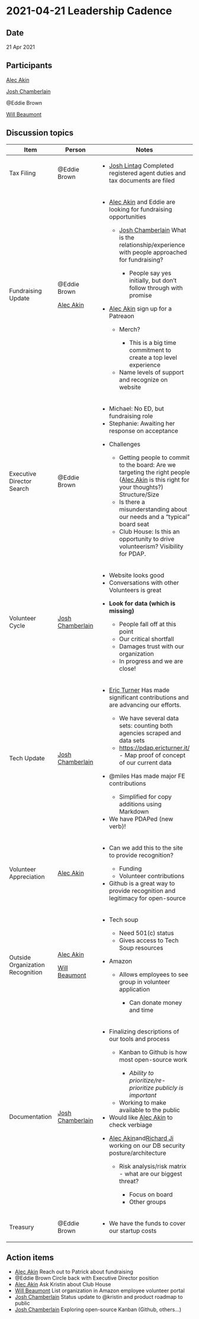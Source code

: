 # 2021-04-21 Leadership Cadence

## Date <a href="id-2021-04-21leadershipcadence-date" id="id-2021-04-21leadershipcadence-date"></a>

21 Apr 2021

## Participants <a href="id-2021-04-21leadershipcadence-participants" id="id-2021-04-21leadershipcadence-participants"></a>

[Alec Akin](https://pdap.atlassian.net/wiki/people/60319bf02a42cc0069af9ac8?ref=confluence)

[Josh Chamberlain](https://pdap.atlassian.net/wiki/people/6068f9e790e3950069fbaaf4?ref=confluence)

@Eddie Brown

[Will Beaumont](https://pdap.atlassian.net/wiki/people/5e9c6021ca2a1d0c2e249bab?ref=confluence)

## Discussion topics <a href="id-2021-04-21leadershipcadence-discussiontopics" id="id-2021-04-21leadershipcadence-discussiontopics"></a>

| **Item**                         | **Person**                                                                                                                                                                                                                     | **Notes**                                                                                                                                                                                                                                                                                                                                                                                                                                                                                                                                                                                                                                                                                                                                                                                                                                             |
| -------------------------------- | ------------------------------------------------------------------------------------------------------------------------------------------------------------------------------------------------------------------------------ | ----------------------------------------------------------------------------------------------------------------------------------------------------------------------------------------------------------------------------------------------------------------------------------------------------------------------------------------------------------------------------------------------------------------------------------------------------------------------------------------------------------------------------------------------------------------------------------------------------------------------------------------------------------------------------------------------------------------------------------------------------------------------------------------------------------------------------------------------------- |
| Tax Filing                       | @Eddie Brown                                                                                                                                                                                                                   | <ul><li><a href="https://pdap.atlassian.net/wiki/people/5f20c61fc9c094001c5d32ca?ref=confluence">Josh Lintag</a> Completed registered agent duties and tax documents are filed</li></ul>                                                                                                                                                                                                                                                                                                                                                                                                                                                                                                                                                                                                                                                              |
| Fundraising Update               | <p>@Eddie Brown</p><p><a href="https://pdap.atlassian.net/wiki/people/60319bf02a42cc0069af9ac8?ref=confluence">Alec Akin</a></p>                                                                                               | <ul><li><p><a href="https://pdap.atlassian.net/wiki/people/60319bf02a42cc0069af9ac8?ref=confluence">Alec Akin</a> and Eddie are looking for fundraising opportunities</p><ul><li><p><a href="https://pdap.atlassian.net/wiki/people/6068f9e790e3950069fbaaf4?ref=confluence">Josh Chamberlain</a> What is the relationship/experience with people approached for fundraising?</p><ul><li>People say yes initially, but don’t follow through with promise</li></ul></li></ul></li><li><p><a href="https://pdap.atlassian.net/wiki/people/60319bf02a42cc0069af9ac8?ref=confluence">Alec Akin</a> sign up for a Patreaon</p><ul><li><p>Merch?</p><ul><li>This is a big time commitment to create a top level experience</li></ul></li><li>Name levels of support and recognize on website</li></ul></li></ul>                                            |
| Executive Director Search        | @Eddie Brown                                                                                                                                                                                                                   | <ul><li>Michael: No ED, but fundraising role</li><li>Stephanie: Awaiting her response on acceptance</li><li><p>Challenges</p><ul><li>Getting people to commit to the board: Are we targeting the right people (<a href="https://pdap.atlassian.net/wiki/people/60319bf02a42cc0069af9ac8?ref=confluence">Alec Akin</a> is this right for your thoughts?) Structure/Size</li><li>Is there a misunderstanding about our needs and a “typical” board seat</li><li>Club House: Is this an opportunity to drive volunteerism? Visibility for PDAP.</li></ul></li></ul>                                                                                                                                                                                                                                                                                      |
| Volunteer Cycle                  | [Josh Chamberlain](https://pdap.atlassian.net/wiki/people/6068f9e790e3950069fbaaf4?ref=confluence)                                                                                                                             | <ul><li>Website looks good</li><li>Conversations with other Volunteers is great</li><li><p><strong>Look for data (which is missing)</strong></p><ul><li>People fall off at this point</li><li>Our critical shortfall</li><li>Damages trust with our organization</li><li>In progress and we are close!</li></ul></li></ul>                                                                                                                                                                                                                                                                                                                                                                                                                                                                                                                            |
| Tech Update                      | [Josh Chamberlain](https://pdap.atlassian.net/wiki/people/6068f9e790e3950069fbaaf4?ref=confluence)                                                                                                                             | <ul><li><p><a href="https://pdap.atlassian.net/wiki/people/6069da262b469c007014d7fa?ref=confluence">Eric Turner</a> Has made significant contributions and are advancing our efforts.</p><ul><li>We have several data sets: counting both agencies scraped and data sets</li><li><a href="https://pdap.ericturner.it">https://pdap.ericturner.it/</a> - Map proof of concept of our current data</li></ul></li><li><p>@miles Has made major FE contributions</p><ul><li>Simplified for copy additions using Markdown</li></ul></li><li>We have PDAPed (new verb)!</li></ul>                                                                                                                                                                                                                                                                           |
| Volunteer Appreciation           | [Alec Akin](https://pdap.atlassian.net/wiki/people/60319bf02a42cc0069af9ac8?ref=confluence)                                                                                                                                    | <ul><li><p>Can we add this to the site to provide recognition?</p><ul><li>Funding</li><li>Volunteer contributions</li></ul></li><li>Github is a great way to provide recognition and legitimacy for open-source</li></ul>                                                                                                                                                                                                                                                                                                                                                                                                                                                                                                                                                                                                                             |
| Outside Organization Recognition | <p><a href="https://pdap.atlassian.net/wiki/people/60319bf02a42cc0069af9ac8?ref=confluence">Alec Akin</a></p><p><a href="https://pdap.atlassian.net/wiki/people/5e9c6021ca2a1d0c2e249bab?ref=confluence">Will Beaumont</a></p> | <ul><li><p>Tech soup</p><ul><li>Need 501(c) status</li><li>Gives access to Tech Soup resources</li></ul></li><li><p>Amazon</p><ul><li><p>Allows employees to see group in volunteer application</p><ul><li>Can donate money and time</li></ul></li></ul></li></ul>                                                                                                                                                                                                                                                                                                                                                                                                                                                                                                                                                                                    |
| Documentation                    | [Josh Chamberlain](https://pdap.atlassian.net/wiki/people/6068f9e790e3950069fbaaf4?ref=confluence)                                                                                                                             | <ul><li><p>Finalizing descriptions of our tools and process</p><ul><li><p>Kanban to Github is how most open-source work</p><ul><li><em>Ability to prioritize/re-prioritize publicly is important</em></li></ul></li><li>Working to make available to the public</li></ul></li><li>Would like <a href="https://pdap.atlassian.net/wiki/people/60319bf02a42cc0069af9ac8?ref=confluence">Alec Akin</a> to check verbiage</li><li><p><a href="https://pdap.atlassian.net/wiki/people/60319bf02a42cc0069af9ac8?ref=confluence">Alec Akin</a>and<a href="https://pdap.atlassian.net/wiki/people/5f8f95be0e068b00766b6903?ref=confluence">Richard Ji</a> working on our DB security posture/architecture</p><ul><li><p>Risk analysis/risk matrix - what are our biggest threat?</p><ul><li>Focus on board</li><li>Other groups</li></ul></li></ul></li></ul> |
| Treasury                         | @Eddie Brown                                                                                                                                                                                                                   | <ul><li>We have the funds to cover our startup costs</li></ul>                                                                                                                                                                                                                                                                                                                                                                                                                                                                                                                                                                                                                                                                                                                                                                                        |

## Action items <a href="id-2021-04-21leadershipcadence-actionitems" id="id-2021-04-21leadershipcadence-actionitems"></a>

* [Alec Akin](https://pdap.atlassian.net/wiki/people/60319bf02a42cc0069af9ac8?ref=confluence) Reach out to Patrick about fundraising
* @Eddie Brown Circle back with Executive Director position
* [Alec Akin](https://pdap.atlassian.net/wiki/people/60319bf02a42cc0069af9ac8?ref=confluence) Ask Kristin about Club House
* [Will Beaumont](https://pdap.atlassian.net/wiki/people/5e9c6021ca2a1d0c2e249bab?ref=confluence) List organization in Amazon employee volunteer portal
* [Josh Chamberlain](https://pdap.atlassian.net/wiki/people/6068f9e790e3950069fbaaf4?ref=confluence) Status update to @kristin and product roadmap to public
* [Josh Chamberlain](https://pdap.atlassian.net/wiki/people/6068f9e790e3950069fbaaf4?ref=confluence) Exploring open-source Kanban (Github, others…)
